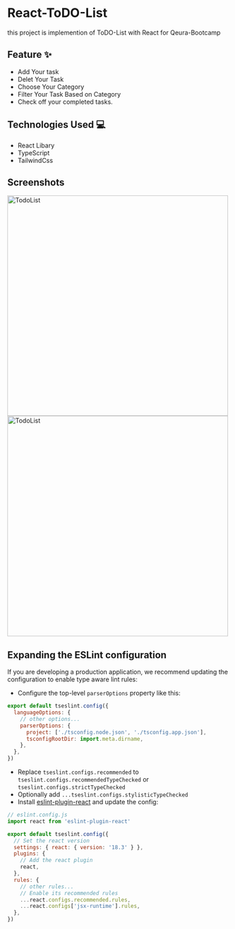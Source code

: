 # React-ToDO-List

this project is implemention of ToDO-List with React for Qeura-Bootcamp


## Feature ✨

- Add Your task
- Delet Your Task
- Choose Your Category
- Filter Your Task Based on Category
- Check off your completed tasks.


## Technologies Used 💻

- React Libary 
- TypeScript
- TailwindCss


## Screenshots

<img src="https://github.com/user-attachments/assets/24d062be-69b5-4ce4-8e37-70e94a3d2648" alt="TodoList" width="500"/>

<img src="https://github.com/user-attachments/assets/c07afa01-c0cb-4773-a9df-ec42ccb0f475" alt="TodoList" width="500"/>



## Expanding the ESLint configuration

If you are developing a production application, we recommend updating the configuration to enable type aware lint rules:

- Configure the top-level `parserOptions` property like this:

```js
export default tseslint.config({
  languageOptions: {
    // other options...
    parserOptions: {
      project: ['./tsconfig.node.json', './tsconfig.app.json'],
      tsconfigRootDir: import.meta.dirname,
    },
  },
})
```

- Replace `tseslint.configs.recommended` to `tseslint.configs.recommendedTypeChecked` or `tseslint.configs.strictTypeChecked`
- Optionally add `...tseslint.configs.stylisticTypeChecked`
- Install [eslint-plugin-react](https://github.com/jsx-eslint/eslint-plugin-react) and update the config:

```js
// eslint.config.js
import react from 'eslint-plugin-react'

export default tseslint.config({
  // Set the react version
  settings: { react: { version: '18.3' } },
  plugins: {
    // Add the react plugin
    react,
  },
  rules: {
    // other rules...
    // Enable its recommended rules
    ...react.configs.recommended.rules,
    ...react.configs['jsx-runtime'].rules,
  },
})
```
